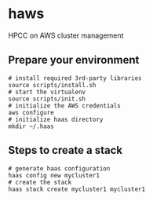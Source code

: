 # haws
HPCC on AWS cluster management



## Prepare your environment

```shell
# install required 3rd-party libraries
source scripts/install.sh
# start the virtualenv
source scripts/init.sh
# initialize the AWS credentials
aws configure
# initialize haas directory
mkdir ~/.haas
```



## Steps to create a stack

```shell
# generate haas configuration
haas config new mycluster1
# create the stack
haas stack create mycluster1 mycluster1
```

